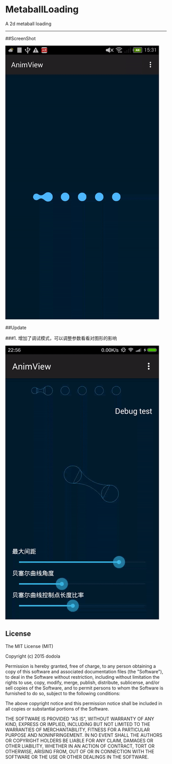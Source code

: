 # MetaballLoading
A 2d metaball loading

----------

##ScreenShot


![GIF example](metaball.gif)

##Update

###1. 增加了调试模式，可以调整参数看看对图形的影响

![GIF example](metaball2.gif)



License
--------

The MIT License (MIT)

Copyright (c) 2015 dodola

Permission is hereby granted, free of charge, to any person obtaining a copy
of this software and associated documentation files (the "Software"), to deal
in the Software without restriction, including without limitation the rights
to use, copy, modify, merge, publish, distribute, sublicense, and/or sell
copies of the Software, and to permit persons to whom the Software is
furnished to do so, subject to the following conditions:

The above copyright notice and this permission notice shall be included in all
copies or substantial portions of the Software.

THE SOFTWARE IS PROVIDED "AS IS", WITHOUT WARRANTY OF ANY KIND, EXPRESS OR
IMPLIED, INCLUDING BUT NOT LIMITED TO THE WARRANTIES OF MERCHANTABILITY,
FITNESS FOR A PARTICULAR PURPOSE AND NONINFRINGEMENT. IN NO EVENT SHALL THE
AUTHORS OR COPYRIGHT HOLDERS BE LIABLE FOR ANY CLAIM, DAMAGES OR OTHER
LIABILITY, WHETHER IN AN ACTION OF CONTRACT, TORT OR OTHERWISE, ARISING FROM,
OUT OF OR IN CONNECTION WITH THE SOFTWARE OR THE USE OR OTHER DEALINGS IN THE
SOFTWARE.
